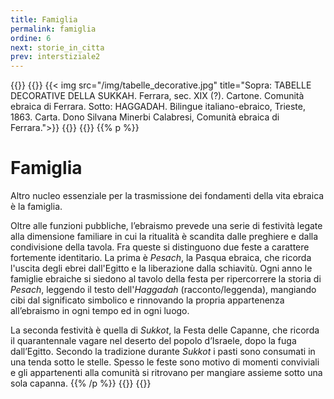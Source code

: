 ```yaml
---
title: Famiglia
permalink: famiglia
ordine: 6
next: storie_in_citta
prev: interstiziale2
---
```


{{<row>}}
{{<column>}}
{{< img src="/img/tabelle_decorative.jpg" title="Sopra: TABELLE DECORATIVE DELLA SUKKAH. Ferrara, sec. XIX (?). Cartone. Comunità ebraica di Ferrara. Sotto: HAGGADAH. Bilingue italiano-ebraico, Trieste, 1863. Carta. Dono Silvana Minerbi Calabresi, Comunità ebraica di Ferrara.">}}
{{</column>}}
{{<column>}}
{{% p %}}
# Famiglia
Altro nucleo essenziale per la trasmissione dei fondamenti della vita ebraica è la famiglia.

Oltre alle funzioni pubbliche, l’ebraismo prevede una serie di festività legate alla dimensione familiare in cui la ritualità è scandita dalle preghiere e dalla
condivisione della tavola. Fra queste si distinguono due feste a carattere fortemente identitario. La prima è *Pesach*, la Pasqua ebraica, che ricorda l'uscita
degli ebrei dall'Egitto e la liberazione dalla schiavitù. Ogni anno le famiglie ebraiche si siedono al tavolo della festa per ripercorrere la storia di *Pesach*, leggendo il testo dell'*Haggadah* (racconto/leggenda), mangiando cibi dal significato simbolico e rinnovando la propria appartenenza all’ebraismo in ogni tempo
ed in ogni luogo.

La seconda festività è quella di *Sukkot*, la Festa delle Capanne, che ricorda il quarantennale vagare nel deserto del popolo d’Israele, dopo la fuga dall’Egitto.
Secondo la tradizione durante *Sukkot* i pasti sono consumati in una tenda sotto le stelle. Spesso le feste sono motivo di momenti conviviali e gli appartenenti
alla comunità si ritrovano per mangiare assieme sotto una sola capanna.
{{% /p %}}
{{</column>}}
{{</row>}}
